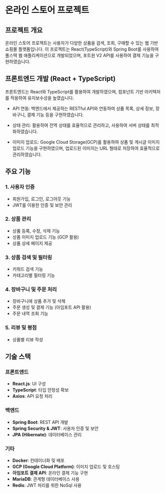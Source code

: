 # 온라인 스토어 프로젝트

## 프로젝트 개요
온라인 스토어 프로젝트는 사용자가 다양한 상품을 검색, 조회, 구매할 수 있는 웹 기반 쇼핑몰 플랫폼입니다. 
이 프로젝트는 React(TypeScript)와 Spring Boot를 사용하여 풀스택 웹 애플리케이션으로 개발되었으며, 포트원 V2 API를 사용하여 결제 기능을 구현하였습니다.

## 프론트엔드 개발 (React + TypeScript)
프론트엔드는 React와 TypeScript를 활용하여 개발하였으며, 컴포넌트 기반 아키텍처를 적용하여 유지보수성을 높였습니다.

- API 연동: 백엔드에서 제공하는 RESTful API와 연동하여 상품 목록, 상세 정보, 장바구니, 결제 기능 등을 구현하였습니다.

- 상태 관리:  활용하여 전역 상태를 효율적으로 관리하고,  사용하여 서버 상태를 최적화하였습니다.

- 이미지 업로드: Google Cloud Storage(GCP)를 활용하여 상품 및 게시글 이미지 업로드 기능을 구현하였으며, 업로드된 이미지는 URL 형태로 저장하여 효율적으로 관리하였습니다.

## 주요 기능
### 1. 사용자 인증
- 회원가입, 로그인, 로그아웃 기능
- JWT를 이용한 인증 및 보안 관리

### 2. 상품 관리
- 상품 등록, 수정, 삭제 기능
- 상품 이미지 업로드 기능 (GCP 활용)
- 상품 상세 페이지 제공

### 3. 상품 검색 및 필터링
- 키워드 검색 기능
- 카테고리별 필터링 기능

### 4. 장바구니 및 주문 처리
- 장바구니에 상품 추가 및 삭제
- 주문 생성 및 결제 기능 (아임포트 API 활용)
- 주문 내역 조회 기능

### 5. 리뷰 및 평점
- 상품별 리뷰 작성

## 기술 스택
### 프론트엔드
- **React.js**: UI 구성
- **TypeScript**: 타입 안정성 확보
- **Axios**: API 요청 처리

### 백엔드
- **Spring Boot**: REST API 개발
- **Spring Security & JWT**: 사용자 인증 및 보안
- **JPA (Hibernate)**: 데이터베이스 관리

### 기타
- **Docker**: 컨테이너화 및 배포
- **GCP (Google Cloud Platform)**: 이미지 업로드 및 호스팅
- **아임포트 결제 API**: 온라인 결제 기능 구현
- **MariaDB**: 관계형 데이터베이스 사용
- **Redis**: JWT 처리를 위한 NoSql 사용
